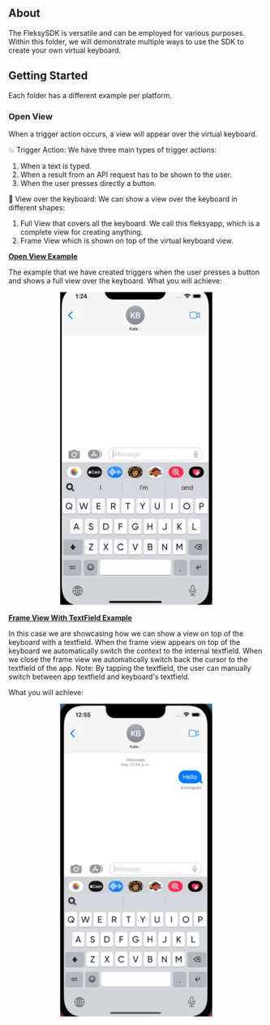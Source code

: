 ## About

The FleksySDK is versatile and can be employed for various purposes. Within this folder, we will demonstrate multiple ways to use the SDK to create your own virtual keyboard.

## Getting Started

Each folder has a different example per platform.

### Open View

When a trigger action occurs, a view will appear over the virtual keyboard.

💥 Trigger Action: We have three main types of trigger actions: 
  1. When a text is typed. 
  2. When a result from an API request has to be shown to the user. 
  3. When the user presses directly a button.
  
👀 View over the keyboard: We can show a view over the keyboard in different shapes:
  1. Full View that covers all the keyboard. We call this fleksyapp, which is a complete view for creating anything. 
  2. Frame View which is shown on top of the virtual keyboard view.

[**Open View Example**](open-view/ios/KeyboardOpenView)

The example that we have created triggers when the user presses a button and shows a full view over the keyboard. 
What you will achieve:

<p align="center">
    <img src ="resources/openview.gif" width="300" />
</p>


[**Frame View With TextField Example**](open-view/ios/KeyboardFrameWithTextField)

In this case we are showcasing how we can show a view on top of the keyboard with a textfield. When the frame view appears on top of the keyboard we automatically switch the context to the internal textfield. When we close the frame view we automatically switch back the cursor to the textfield of the app.
Note: By tapping the textfield, the user can manually switch between app textfield and keyboard's textfield.

What you will achieve:

<p align="center">
    <img src ="resources/OpenFrameWithTextField.gif" width="300" />
</p>

